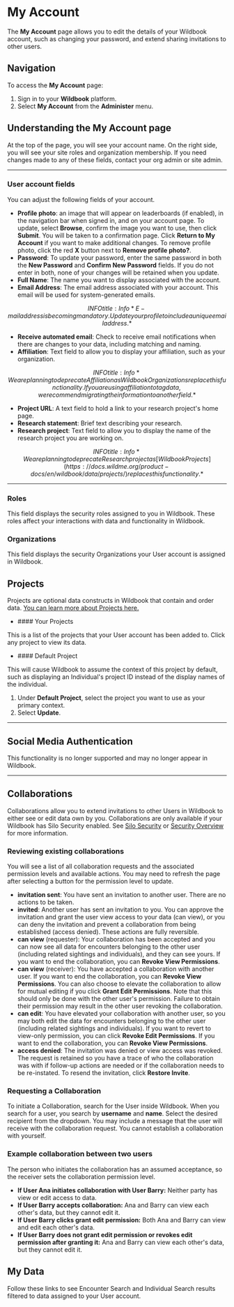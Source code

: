 # My Account

The **My Account** page allows you to edit the details of your Wildbook account, such as changing your password, and extend sharing invitations to other users.

## Navigation

To access the **My Account** page:

1. Sign in to your **Wildbook** platform.
2. Select **My Account** from the **Administer** menu.

## Understanding the My Account page

At the top of the page, you will see your account name. On the right side, you will see your site roles and organization membership. If you need changes made to any of these fields, contact your org admin or site admin.

***

### User account fields

You can adjust the following fields of your account.

* **Profile photo**: an image that will appear on leaderboards (if enabled), in the navigation bar when signed in, and on your account page. To update, select **Browse**, confirm the image you want to use, then click **Submit**. You will be taken to a confirmation page. Click **Return to My Account** if you want to make additional changes. To remove profile photo, click the red **X** button next to **Remove profile photo?**.
* **Password**: To update your password, enter the same password in both the **New Password** and **Confirm New Password** fields. If you do not enter in both, none of your changes will be retained when you update.
* **Full Name**: The name you want to display associated with the account.
* **Email Address**: The email address associated with your account. This email will be used for system-generated emails.

$$INFO
title: Info
*E-mail address is becoming mandatory. Update your profile to include a unique email address.*
$$

* **Receive automated email**: Check to receive email notifications when there are changes to your data, including matching and naming.
* **Affiliation**: Text field to allow you to display your affiliation, such as your organization.

$$INFO
title: Info
*We are planning to deprecate Affiliation as Wildbook Organizations replace this functionality. If you are using affiliation to tag data, we recommend migrating the information to another field.*
$$

* **Project URL**: A text field to hold a link to your research project's home page.
* **Research statement**: Brief text describing your research.
* **Research project**: Text field to allow you to display the name of the research project you are working on.

$$INFO
title: Info
*We are planning to deprecate Research project as [Wildbook Projects](https://docs.wildme.org/product-docs/en/wildbook/data/projects/) replaces this functionality.*
$$

***

### Roles

This field displays the security roles assigned to you in Wildbook. These roles affect your interactions with data and functionality in Wildbook.

### Organizations

This field displays the security Organizations your User account is assigned in Wildbook.

## Projects

Projects are optional data constructs in Wildbook that contain and order data. [You can learn more about Projects here.](https://docs.wildme.org/product-docs/en/wildbook/data/projects/)

* \#\#\#\# Your Projects

This is a list of the projects that your User account has been added to. Click any project to view its data.

* \#\#\#\# Default Project

This will cause Wildbook to assume the context of this project by default, such as displaying an Individual's project ID instead of the display names of the individual.

1. Under **Default Project**, select the project you want to use as your primary context.
2. Select **Update**.

***

## Social Media Authentication

This functionality is no longer supported and may no longer appear in Wildbook.

***

## Collaborations

Collaborations allow you to extend invitations to other Users in Wildbook to either see or edit data own by you. Collaborations are only available if your Wildbook has Silo Security enabled. See [Silo Security](https://docs.wildme.org/product-docs/en/wildbook/security/silo-security/#silo-security) or [Security Overview](https://docs.wildme.org/product-docs/en/wildbook/security/) for more information.

### Reviewing existing collaborations

You will see a list of all collaboration requests and the associated permission levels and available actions. You may need to refresh the page after selecting a button for the permission level to update.

* **invitation sent**: You have sent an invitation to another user. There are no actions to be taken.
* **invited**: Another user has sent an invitation to you. You can approve the invitation and grant the user view access to your data (can view), or you can deny the invitation and prevent a collaboration from being established (access denied). These actions are fully reversible.
* **can view** (requester): Your collaboration has been accepted and you can now see all data for encounters belonging to the other user (including related sightings and individuals), and they can see yours. If you want to end the collaboration, you can **Revoke View Permissions**.
* **can view** (receiver): You have accepted a collaboration with another user. If you want to end the collaboration, you can **Revoke View Permissions**. You can also choose to elevate the collaboration to allow for mutual editing if you click **Grant Edit Permissions**. Note that this should only be done with the other user's permission. Failure to obtain their permission may result in the other user revoking the collaboration.
* **can edit**: You have elevated your collaboration with another user, so you may both edit the data for encounters belonging to the other user (including related sightings and individuals). If you want to revert to view-only permission, you can click **Revoke Edit Permissions**. If you want to end the collaboration, you can **Revoke View Permissions**.
* **access denied**: The invitation was denied or view access was revoked. The request is retained so you have a trace of who the collaboration was with if follow-up actions are needed or if the collaboration needs to be re-instated. To resend the invitation, click **Restore Invite**.

### Requesting a Collaboration

To initiate a Collaboration, search for the User inside Wildbook.
When you search for a user, you search by **username** and **name**. Select the desired recipient from the dropdown. You may include a message that the user will receive with the collaboration request. You cannot establish a collaboration with yourself.

### Example collaboration between two users

The person who initiates the collaboration has an assumed acceptance, so the receiver sets the collaboration permission level.

* **If User Ana initiates collaboration with User Barry:**
    Neither party has view or edit access to data.
* **If User Barry accepts collaboration:**
    Ana and Barry can view each other's data, but they cannot edit it.
* **If User Barry clicks grant edit permission:**
    Both Ana and Barry can view and edit each other's data.
* **If User Barry does not grant edit permission or revokes edit permission after granting it:**
    Ana and Barry can view each other's data, but they cannot edit it.

## My Data

Follow these links to see Encounter Search and Individual Search results filtered to data assigned to your User account.